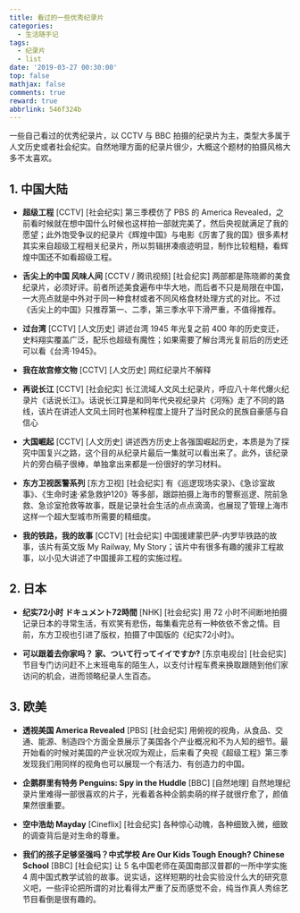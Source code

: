 ```yaml
---
title: 看过的一些优秀纪录片
categories:
  - 生活随手记
tags:
  - 纪录片
  - list
date: '2019-03-27 00:30:00'
top: false
mathjax: false
comments: true
reward: true
abbrlink: 546f324b
---
```

一些自己看过的优秀纪录片，以 CCTV 与 BBC 拍摄的纪录片为主，类型大多属于人文历史或者社会纪实。自然地理方面的纪录片很少，大概这个题材的拍摄风格大多不太喜欢。

## 1. 中国大陆
* **超级工程** [CCTV] [社会纪实]
第三季模仿了 PBS 的 America Revealed，之前看时候就在想中国什么时候也这样拍一部就完美了，然后央视就满足了我的愿望；此外饱受争议的纪录片《辉煌中国》与电影《厉害了我的国》很多素材其实来自超级工程相关纪录片，所以剪辑拼凑痕迹明显，制作比较粗糙，看辉煌中国还不如看超级工程。<!-- more -->

* **舌尖上的中国 风味人间** [CCTV / 腾讯视频] [社会纪实]
两部都是陈晓卿的美食纪录片，必须好评。前者所述美食遍布中华大地，而后者不只是局限在中国，一大亮点就是中外对于同一种食材或者不同风格食材处理方式的对比。不过《舌尖上的中国》只推荐第一、二季，第三季水平下滑严重，不值得推荐。

* **过台湾** [CCTV] [人文历史]
讲述台湾 1945 年光复之前 400 年的历史变迁，史料翔实覆盖广泛，配乐也超级有魔性；如果需要了解台湾光复前后的历史还可以看《台湾·1945》。

* **我在故宫修文物** [CCTV] [人文历史]
网红纪录片不解释

* **再说长江** [CCTV] [社会纪实]
长江流域人文风土纪录片，呼应八十年代爆火纪录片《话说长江》。话说长江算是和同年代央视纪录片《河殇》走了不同的路线，该片在讲述人文风土同时也某种程度上提升了当时民众的民族自豪感与自信心

* **大国崛起** [CCTV] [人文历史]
讲述西方历史上各强国崛起历史，本质是为了探究中国复兴之路，这个目的从纪录片最后一集就可以看出来了。此外，该纪录片的旁白稿子很棒，单独拿出来都是一份很好的学习材料。

* **东方卫视医警系列** [东方卫视] [社会纪实]
有《巡逻现场实录》、《急诊室故事》、《生命时速·紧急救护120》等多部，跟踪拍摄上海市的警察巡逻、院前急救、急诊室抢救等故事，既是记录社会生活的点点滴滴，也展现了管理上海市这样一个超大型城市所需要的精细度。

* **我的铁路，我的故事** [CCTV] [社会纪实]
中国援建蒙巴萨-内罗毕铁路的故事，该片有英文版 My Railway, My Story；该片中有很多有趣的援非工程故事，以小见大讲述了中国援非工程的实施过程。

## 2. 日本
* **纪实72小时 ドキュメント72時間** [NHK] [社会纪实]
用 72 小时不间断地拍摄记录日本的寻常生活，有欢笑有悲伤，每集看完总有一种依依不舍之情。目前，东方卫视也引进了版权，拍摄了中国版的《纪实72小时》。

* **可以跟着去你家吗？ 家、ついて行ってイイですか?** [东京电视台] [社会纪实]
节目专门访问赶不上末班电车的陌生人，以支付计程车费来换取跟随到他们家访问的机会，进而领略纪录人生百态。

## 3. 欧美
* **透视美国 America Revealed** [PBS] [社会纪实]
用俯视的视角，从食品、交通、能源、制造四个方面全景展示了美国各个产业概况和不为人知的细节。最开始看的时候对美国的产业状况叹为观止，后来看了央视《超级工程》第三季发现我们用同样的视角也可以展现一个有活力、有创造力的中国。

* **企鹅群里有特务 Penguins: Spy in the Huddle** [BBC] [自然地理]
自然地理纪录片里难得一部很喜欢的片子，光看着各种企鹅卖萌的样子就很疗愈了，颜值果然很重要。

* **空中浩劫 Mayday** [Cineflix] [社会纪实]
各种惊心动魄，各种细致入微，细致的调查背后是对生命的尊重。

* **我们的孩子足够坚强吗？中式学校 Are Our Kids Tough Enough? Chinese School** [BBC] [社会纪实]
让 5 名中国老师在英国南部汉普郡的一所中学实施 4 周中国式教学试验的故事。说实话，这样短期的社会实验没什么大的研究意义吧，一些评论把所谓的对比看得太严重了反而感觉不会，纯当作真人秀综艺节目看倒是很有趣的。
